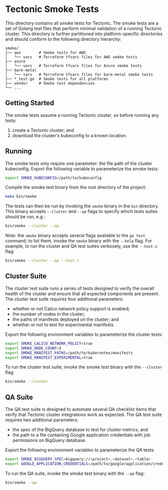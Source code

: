 # Tectonic Smoke Tests

This directory contains all smoke tests for Tectonic.
The smoke tests are a set of Golang test files that perform minimal validation of a running Tectonic cluster.
This directory is further partitioned into platform-specific directories and should conform to the following directory hierarchy:

```
smoke/
├── aws        # Smoke tests for AWS
│   └── vars   # Terraform tfvars files for AWS smoke tests
├── azure
│   └── vars   # Terraform tfvars files for Azure smoke tests
├── bare-metal
│   └── vars   # Terraform tfvars files for bare-metal smoke tests
├── *_test.go  # Smoke tests for all platforms
├── vendor     # Smoke test dependencies
└── ...
```

## Getting Started

The smoke tests assume a running Tectonic cluster, so before running any tests:
1. create a Tectonic cluster; and
2. download the cluster's kubeconfig to a known location.

## Running

The smoke tests only require one parameter: the file path of the cluster kubeconfig.
Export the following variable to parameterize the smoke tests:

```sh
export SMOKE_KUBECONFIG=/path/to/kubeconfig
```

Compile the smoke test binary from the root directory of the project:

```sh
make bin/smoke
```

The tests can then be run by invoking the `smoke` binary in the `bin` directory.
This binary accepts `--cluster` and `--qa` flags to specify which tests suites should be run, e.g.:

```sh
bin/smoke --cluster --qa
```

*Note*: the `smoke` binary accepts several flags available to the `go test` command; to list them, invoke the `smoke` binary with the `--help` flag.
For example, to run the cluster and QA test suites verbosely, use the `--test.v` flag:

```sh
bin/smoke --cluster --qa --test.v
```

## Cluster Suite

The cluster test suite runs a series of tests designed to verify the overall health of the cluster and ensure that all expected components are present.
The cluster test suite requires four additional parameters:

* whether or not Calico network policy support is enabled;
* the number of nodes in the cluster;
* the paths of manifests deployed on the cluster; and
* whether or not to test for experimental manifests.

Export the following environment variables to parameterize the cluster tests:

```sh
export SMOKE_CALICO_NETWORK_POLICY=true
export SMOKE_NODE_COUNT=3
export SMOKE_MANIFEST_PATHS=/path/to/kubernetes/manifests
export SMOKE_MANIFEST_EXPERIMENTAL=true
```

To run the cluster test suite, invoke the smoke test binary with the `--cluster` flag:
```sh
bin/smoke --cluster
```

## QA Suite

The QA test suite is designed to automate several QA checklist items that verify that Tectonic cluster integrations work as expected.
The QA test suite requires two additional parameters:

* the spec of the BigQuery database to test for cluster metrics; and
* the path to a file containing Google application credentials with job permissions on BigQuery database.

Export the following environment variables to parameterize the QA tests:

```sh
export SMOKE_BIGQUERY_SPEC=bigquery://<project>.<dataset>.<table>
export GOOGLE_APPLICATION_CREDENTIALS=/path/to/google/application/credentials
```

To run the QA suite, invoke the smoke test binary with the `--qa` flag:
```sh
bin/smoke --qa
```
